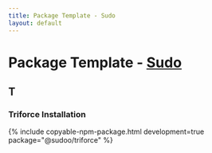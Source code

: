 ```yaml
---
title: Package Template - Sudo
layout: default
---
```


# Package Template - [Sudo](../)

## T

### Triforce Installation

{% include copyable-npm-package.html
    development=true
    package="@sudoo/triforce"
%}

